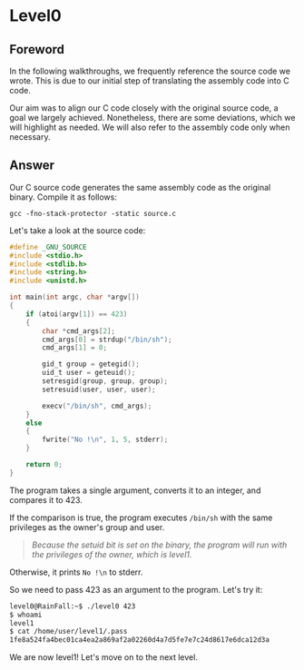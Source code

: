 # Level0

## Foreword
In the following walkthroughs, we frequently reference the source code we wrote. This is due to our initial step of translating the assembly code into C code.

Our aim was to align our C code closely with the original source code, a goal we largely achieved. Nonetheless, there are some deviations, which we will highlight as needed. We will also refer to the assembly code only when necessary.

## Answer
Our C source code generates the same assembly code as the original binary. Compile it as follows:
```
gcc -fno-stack-protector -static source.c
```

Let's take a look at the source code:
```c
#define _GNU_SOURCE
#include <stdio.h>
#include <stdlib.h>
#include <string.h>
#include <unistd.h>

int main(int argc, char *argv[])
{
	if (atoi(argv[1]) == 423)
	{
		char *cmd_args[2];
		cmd_args[0] = strdup("/bin/sh");
		cmd_args[1] = 0;

		gid_t group = getegid();
		uid_t user = geteuid();
		setresgid(group, group, group);
		setresuid(user, user, user);

		execv("/bin/sh", cmd_args);
	}
	else
	{
		fwrite("No !\n", 1, 5, stderr);
	}

	return 0;
}
```

The program takes a single argument, converts it to an integer, and compares it to 423.

If the comparison is true, the program executes `/bin/sh` with the same privileges as the owner's group and user.
> *Because the setuid bit is set on the binary, the program will run with the privileges of the owner, which is level1.*

Otherwise, it prints `No !\n` to stderr.

So we need to pass 423 as an argument to the program. Let's try it:
```bash
level0@RainFall:~$ ./level0 423
$ whoami
level1
$ cat /home/user/level1/.pass
1fe8a524fa4bec01ca4ea2a869af2a02260d4a7d5fe7e7c24d8617e6dca12d3a
```

We are now level1! Let's move on to the next level.

